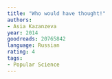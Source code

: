 ```yaml
---
title: "Who would have thought!"
authors:
- Asia Kazanzeva
year: 2014
goodreads: 20765842
language: Russian
rating: 4
tags:
- Popular Science
---
```

